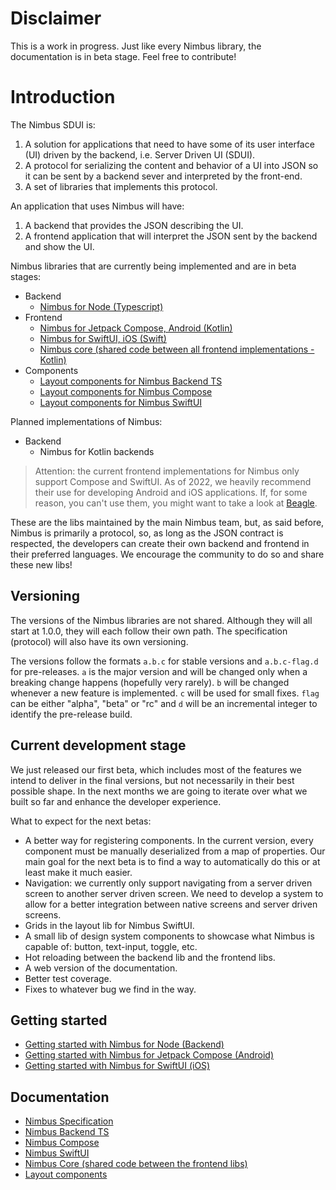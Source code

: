 # Disclaimer
This is a work in progress. Just like every Nimbus library, the documentation is in beta stage. Feel free to contribute!

# Introduction
The Nimbus SDUI is:

1. A solution for applications that need to have some of its user interface (UI) driven by the backend, i.e. Server Driven UI (SDUI).
1. A protocol for serializing the content and behavior of a UI into JSON so it can be sent by a backend sever and interpreted by the front-end.
1. A set of libraries that implements this protocol.

An application that uses Nimbus will have:
1. A backend that provides the JSON describing the UI.
1. A frontend application that will interpret the JSON sent by the backend and show the UI.

Nimbus libraries that are currently being implemented and are in beta stages:
- Backend
  - [Nimbus for Node (Typescript)](https://github.com/ZupIT/nimbus-backend-ts)
- Frontend
  - [Nimbus for Jetpack Compose, Android (Kotlin)](https://github.com/ZupIT/nimbus-compose)
  - [Nimbus for SwiftUI, iOS (Swift)](https://github.com/ZupIT/nimbus-swiftui)
  - [Nimbus core (shared code between all frontend implementations - Kotlin)](https://github.com/ZupIT/nimbus-core)
- Components
  - [Layout components for Nimbus Backend TS](https://github.com/ZupIT/nimbus-backend-ts/tree/feat/nimbus-back-ts/components)
  - [Layout components for Nimbus Compose](https://github.com/ZupIT/nimbus-layout-compose)
  - [Layout components for Nimbus SwiftUI](https://github.com/ZupIT/nimbus-layout-swiftui)

Planned implementations of Nimbus:
- Backend
  - Nimbus for Kotlin backends

> Attention: the current frontend implementations for Nimbus only support Compose and SwiftUI. As of 2022, we heavily recommend their use for
developing Android and iOS applications. If, for some reason, you can't use them, you might want to take a look at
[Beagle](https://github.com/ZupIT/beagle).

These are the libs maintained by the main Nimbus team, but, as said before, Nimbus is primarily a protocol, so, as long as the JSON contract is
respected, the developers can create their own backend and frontend in their preferred languages. We encourage the community to do so and share these
new libs!

## Versioning
The versions of the Nimbus libraries are not shared. Although they will all start at 1.0.0, they will each follow their own path. The specification
(protocol) will also have its own versioning.

The versions follow the formats `a.b.c` for stable versions and `a.b.c-flag.d` for pre-releases. `a` is the major version and will be changed only
when a breaking change happens (hopefully very rarely). `b` will be changed whenever a new feature is implemented. `c` will be used for small fixes.
`flag` can be either "alpha", "beta" or "rc" and `d` will be an incremental integer to identify the pre-release build.

## Current development stage
We just released our first beta, which includes most of the features we intend to deliver in the final versions, but not necessarily in their best
possible shape. In the next months we are going to iterate over what we built so far and enhance the developer experience.

What to expect for the next betas:
- A better way for registering components. In the current version, every component must be manually deserialized from a map of properties. Our main
goal for the next beta is to find a way to automatically do this or at least make it much easier.
- Navigation: we currently only support navigating from a server driven screen to another server driven screen. We need to develop a system to allow
for a better integration between native screens and server driven screens.
- Grids in the layout lib for Nimbus SwiftUI.
- A small lib of design system components to showcase what Nimbus is capable of: button, text-input, toggle, etc.
- Hot reloading between the backend lib and the frontend libs.
- A web version of the documentation.
- Better test coverage.
- Fixes to whatever bug we find in the way.

## Getting started
- [Getting started with Nimbus for Node (Backend)](backend-ts/getting-started.md)
- [Getting started with Nimbus for Jetpack Compose (Android)](compose/getting-started.md)
- [Getting started with Nimbus for SwiftUI (iOS)](swiftui/getting-started.md)

## Documentation
- [Nimbus Specification](specification/index.md)
- [Nimbus Backend TS](backend-ts/index.md)
- [Nimbus Compose](compose/index.md)
- [Nimbus SwiftUI](swiftui/index.md)
- [Nimbus Core (shared code between the frontend libs)](core/index.md)
- [Layout components](layout/index.md)
